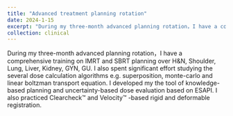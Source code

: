 ```yaml
---
title: "Advanced treatment planning rotation"
date: 2024-1-15
excerpt: "During my three-month advanced planning rotation，I have a comprehensive training on IMRT and SBRT planning over H&N, Shoulder, Lung, Liver, Kidney, GYN, GU. I also spent significant effort studying the several dose calculation algorithms e.g. superposition, monte-carlo and linear boltzman transport equation. I developed my the tool of knowledge-based planning and uncertainty-based dose evaluation based on ESAPI. I also practiced Clearcheck™ and Velocity™ -based rigid and deformable registration."
collection: clinical
---
```


During my three-month advanced planning rotation，I have a comprehensive training on IMRT and SBRT planning over H&N, Shoulder, Lung, Liver, Kidney, GYN, GU. I also spent significant effort studying the several dose calculation algorithms e.g. superposition, monte-carlo and linear boltzman transport equation. I developed my the tool of knowledge-based planning and uncertainty-based dose evaluation based on ESAPI. I also practiced Clearcheck™ and Velocity™ -based rigid and deformable registration.